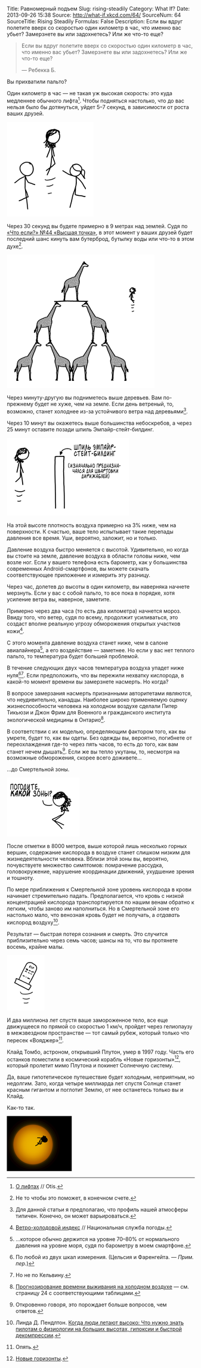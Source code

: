 Title: Равномерный подъем
Slug: rising-steadily
Category: What If?
Date: 2013-09-26 15:38
Source: http://what-if.xkcd.com/64/
SourceNum: 64
SourceTitle: Rising Steadily
Formulas: False
Description: Если вы вдруг полетите вверх со скоростью один километр в час, что именно вас убьет? Замерзнете вы или задохнетесь? Или же что-то еще?

> Если вы вдруг полетите вверх со скоростью один километр в час, что именно вас убьет? Замерзнете вы или задохнетесь? Или же что-то еще?
>
> — Ребекка Б.

Вы прихватили пальто?

Один километр в час — не такая уж высокая скорость: это куда медленнее обычного лифта[^1]. Чтобы подняться настолько, что до вас нельзя было бы дотянуться, уйдет 5–7 секунд, в зависимости от роста ваших друзей.

[^1]: [О лифтах](http://www.otisworldwide.com/pdf/AboutElevators.pdf) // Otis.

![](/uploads/064-rising-steadily/rising_friends.png "Нет! Время пришло.")

Через 30 секунд вы будете примерно в 9 метрах над землей. Судя по [«Что если?» №44 «Высшая точка»](/high-throw/), в этот момент у ваших друзей будет последний шанс кинуть вам бутерброд, бутылку воды или что-то в этом духе[^2].

[^2]: Не то чтобы это поможет, в конечном счете.

![](/uploads/064-rising-steadily/rising_giraffe.png "Мы тут стоим еще с того выпуска пятимесячной давности. За что ты с нами так?!")

Через минуту-другую вы подниметесь выше деревьев. Вам по-прежнему будет не хуже, чем на земле. Если день ветреный, то, возможно, станет холоднее из-за устойчивого ветра над деревьями[^3].

[^3]: Для данной статьи я предполагаю, что профиль нашей атмосферы типичен. Конечно, он может варьироваться.

Через 10 минут вы окажетесь выше большинства небоскребов, а через 25 минут оставите позади шпиль Эмпайр-стейт-билдинг.

![](/uploads/064-rising-steadily/rising_spire_ru.png "Каждое упоминание о котором разбивает сердца тысяч фанатов стимпанка.")

На этой высоте плотность воздуха примерно на 3% ниже, чем на поверхности. К счастью, ваше тело испытывает такие перепады давления все время. Уши, вероятно, заложит, но и только.

Давление воздуха быстро меняется с высотой. Удивительно, но когда вы стоите на земле, давление воздуха в области головы ниже, чем возле ног. Если у вашего телефона есть барометр, как у большинства современных Android-смартфонов, вы можете скачать соответствующее приложение и измерить эту разницу.

Через час, долетев до высоты в один километр, вы наверняка начнете мерзнуть. Если у вас с собой пальто, то все пока в порядке, хотя усиление ветра вы, наверное, заметите.

Примерно через два часа (то есть два километра) начнется мороз. Ввиду того, что ветер, судя по всему, продолжит усиливаться, это создаст вполне реальную угрозу обморожения открытых участков кожи[^4].

[^4]: [Ветро-холодовой индекс](http://www.nws.noaa.gov/om/windchill/images/wind-chill-brochure.pdf) // Национальная служба погоды.

С этого момента давление воздуха станет ниже, чем в салоне авиалайнера[^5], а его воздействие — заметнее. Но если у вас нет теплого пальто, то температура будет большей проблемой.

[^5]: …которое обычно держится на уровне 70–80% от нормального давления на уровне моря, судя по барометру в моем смартфоне.

В течение следующих двух часов температура воздуха упадет ниже нуля[^6][^7]. Если предположить, что вы пережили нехватку кислорода, в какой-то момент времени вы замерзнете насмерть. Но когда?

[^6]: По любой из двух шкал измерения. (Цельсия и Фаренгейта. — *Прим. пер.*)

[^7]: Но не по Кельвину.

В вопросе замерзания насмерть признанными авторитетами являются, что неудивительно, канадцы. Наиболее широко применяемую оценку жизнеспособности человека на холодном воздухе сделали Питер Тикьюзи и Джон Фрим для Военного и гражданского института экологической медицины в Онтарио[^8].

[^8]: [Прогнозирование времени выживания на холодном воздухе](http://cradpdf.drdc-rddc.gc.ca/PDFS/zba6/p144967.pdf) — см. страницу 24 с соответствующими таблицами.

В соответствии с их моделью, определяющим фактором того, как вы умрете, будет то, как вы одеты. Без одежды вы, вероятно, погибнете от переохлаждения где-то через пять часов, то есть до того, как вам станет нечем дышать[^9]. Если же вы тепло укутаны, то, несмотря на возможные обморожения, скорее всего доживете…

[^9]: Откровенно говоря, это порождает больше вопросов, чем ответов.

…до Смертельной зоны.

![](/uploads/064-rising-steadily/rising_deathzone_ru.png "Все не так плохо, как кажется!.. ладно, вру.")

После отметки в 8000 метров, выше которой лишь несколько горных вершин, содержание кислорода в воздухе станет слишком низким для жизнедеятельности человека. Вблизи этой зоны вы, вероятно, почувствуете множество симптомов: помрачение рассудка, головокружение, нарушение координации движений, ухудшение зрения и тошноту.

По мере приближения к Смертельной зоне уровень кислорода в крови начинает стремительно падать. Предполагается, что кровь с низкой концентрацией кислорода транспортируется по нашим венам обратно к легким, чтобы заново им наполниться. Но в Смертельной зоне его настолько мало, что венозная кровь будет не получать, а _отдавать_ кислород воздуху[^10].

[^10]: Линда Д. Пендлтон. [Когда люди летают высоко: Что нужно знать пилотам о физиологии на больших высотах, гипоксии и быстрой декомпрессии](http://www.avweb.com/news/aeromed/181893-1.html).

Результат — быстрая потеря сознания и смерть. Это случится приблизительно через семь часов; шансы на то, что вы протянете восемь, крайне малы.

![](/uploads/064-rising-steadily/rising_grave.png "Она умерла, как и жила — поднимаясь на один километр в час. Я имею в виду, как и жила последние несколько часов.")

И два миллиона лет спустя ваше замороженное тело, все еще движущееся по прямой со скоростью 1 км/ч, пройдет через гелиопаузу в межзвездном пространстве — тот самый рубеж, который только что пересек «Вояджер»[^11].

[^11]: Опять.

Клайд Томбо, астроном, открывший Плутон, умер в 1997 году. Часть его останков поместили в космический корабль «Новые горизонты»[^12], который пролетит мимо Плутона и покинет Солнечную систему.

[^12]: [Новые горизонты](https://ru.wikipedia.org/wiki/Новые_горизонты "Новые горизонты | Википедия").

Да, ваше гипотетическое путешествие будет холодным, неприятным, но недолгим. Зато, когда четыре миллиарда лет спустя Солнце станет красным гигантом и поглотит Землю, от нее останетесь только вы и Клайд.

Как-то так.

![](/uploads/064-rising-steadily/rising_redgiant.png "Пока, сосунки!")
